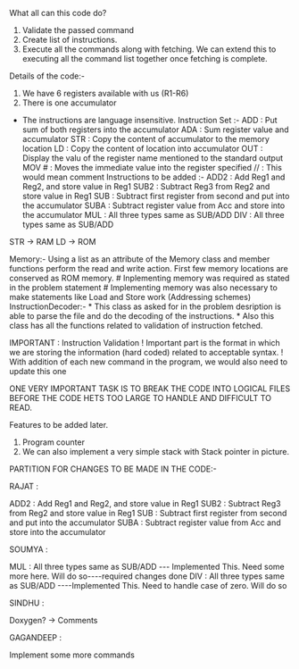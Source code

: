 What all can this code do?
1. Validate the passed command
2. Create list of instructions.
3. Execute all the commands along with fetching. We can extend this to executing all the command list together once fetching is complete.

Details of the code:-
1. We have 6 registers available with us (R1-R6)
2. There is one accumulator

* The instructions are language insensitive.
Instruction Set :-
ADD <RegisterName> <RegisterName> : Put sum of both registers into the accumulator 
ADA <RegisterName> : Sum register value and accumulator
STR <RegisterName> : Copy the content of accumulator to the memory location
LD <RegisterName> : Copy the content of location into accumulator
OUT <RegisterName> : Display the valu of the register name mentioned to the standard output
MOV <RegisterName> #<ImmediateValue> : Moves the immediate value into the register specified
// :  This would mean comment
Instructions to be added :-
ADD2 <Reg1> <Reg2> <Reg3> : Add Reg1 and Reg2, and store value in Reg1
SUB2 <Reg1> <Reg2> <Reg3> : Subtract Reg3 from Reg2 and store value in Reg1
SUB <RegisterName> <RegisterName> : Subtract first register from second and put into the accumulator
SUBA <RegisterName> : Subtract register value from Acc and store into the accumulator
MUL  : All three types same as SUB/ADD
DIV : All three types same as SUB/ADD

STR -> RAM
LD -> ROM

Memory:-
    Using a list as an attribute of the Memory class and member functions perform the read and write action.
    First few memory locations are conserved as ROM memory.
    # Inplementing memory was required as stated in the problem statement
    # Implementing memory was also necessary to make statements like Load and Store work (Addressing schemes)
InstructionDecoder:-
    * This class as asked for in the problem desription is able to parse the file and do the decoding of the instructions.
    * Also this class has all the functions related to validation of instruction fetched.

IMPORTANT : Instruction Validation
! Important part is the format in which we are storing the information (hard coded) related to acceptable syntax.
! With addition of each new command in the program, we would also need to update this one


ONE VERY IMPORTANT TASK IS TO BREAK THE CODE INTO LOGICAL FILES BEFORE THE CODE HETS TOO LARGE TO HANDLE AND DIFFICULT TO READ.

Features to be added later.
1. Program counter 
2. We can also implement a very simple stack with Stack pointer in picture.

PARTITION FOR CHANGES TO BE MADE IN THE CODE:-

RAJAT :

ADD2 <Reg1> <Reg2> <Reg3> : Add Reg1 and Reg2, and store value in Reg1
SUB2 <Reg1> <Reg2> <Reg3> : Subtract Reg3 from Reg2 and store value in Reg1
SUB <RegisterName> <RegisterName> : Subtract first register from second and put into the accumulator
SUBA <RegisterName> : Subtract register value from Acc and store into the accumulator

SOUMYA :


MUL  : All three types same as SUB/ADD --- Implemented This. Need some more here. Will do so----required changes done
DIV : All three types same as SUB/ADD  ----Implemented This. Need to handle case of zero. Will do so


SINDHU :

Doxygen? -> Comments 

GAGANDEEP : 

Implement some more commands